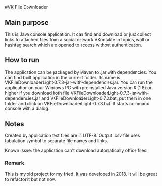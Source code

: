 #VK File Downloader

## Main purpose
This is Java console application.
It can find and download or just collect links to attached files
from a social network VKontakte in topics, wall or hashtag search
which are opened to access without authentication.

## How to run
The application can be packaged by Maven to .jar with dependencies.
You can find built application in the current folder.
Its name is VKFileDownloaderLight-0.7.3-jar-with-dependencies.jar.
You can run the application on your Windows PC with preinstalled Java version 8 (1.8) or higher
if you download both file VKFileDownloaderLight-0.7.3-jar-with-dependencies.jar and VKFileDownloaderLight-0.7.3.bat,
put them in one folder and click on VKFileDownloaderLight-0.7.3.bat.
It starts command console with a dialog. 

## Notes
Created by application text files are in UTF-8.
Output .csv file uses tabulation symbol to separate file names and links.  

Known issue: the application can't download automatically office files.

### Remark
This is my old project for my fried. It was developed in 2018.
It will be great to refactor it but not now.